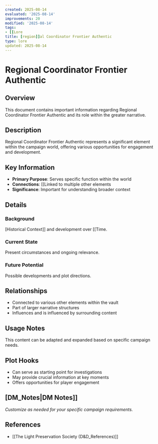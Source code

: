 ```yaml
---
created: 2025-08-14
evaluated: '2025-08-14'
improvements: 20
modified: '2025-08-14'
tags:
- [[Lore
title: [region]]al Coordinator Frontier Authentic
type: lore
updated: 2025-08-14
---
```


# Regional Coordinator Frontier Authentic

## Overview
This document contains important information regarding Regional Coordinator Frontier Authentic and its role within the greater narrative.

## Description
Regional Coordinator Frontier Authentic represents a significant element within the campaign world, offering various opportunities for engagement and development.

## Key Information
- **Primary Purpose**: Serves specific function within the world
- **Connections**: [[Linked to multiple other elements
- **Significance**: Important for understanding broader context

## Details
### Background
[Historical Context]] and development over [[Time.

### Current State
Present circumstances and ongoing relevance.

### Future Potential
Possible developments and plot directions.

## Relationships
- Connected to various other elements within the vault
- Part of larger narrative structures
- Influences and is influenced by surrounding content

## Usage Notes
This content can be adapted and expanded based on specific campaign needs.

## Plot Hooks
- Can serve as starting point for investigations
- May provide crucial information at key moments
- Offers opportunities for player engagement

## [DM_Notes|DM Notes]]
*Customize as needed for your specific campaign requirements.*

## References

- [[The Light Preservation Society (D&D_References)]]
